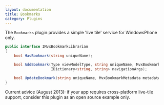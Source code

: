 ```yaml
---
layout: documentation
title: Bookmarks
category: Plugins
---
```

The `Bookmarks` plugin provides a simple 'live tile' service for WindowsPhone only.

```c#
public interface IMvxBookmarkLibrarian
{
    bool HasBookmark(string uniqueName);

    bool AddBookmark(Type viewModelType, string uniqueName, MvxBookmarkMetadata metadata,
                     IDictionary<string, string> navigationArgs);

    bool UpdateBookmark(string uniqueName, MvxBookmarkMetadata metadata);
}
```

Current advice (August 2013): if your app requires cross-platform live-tile support, consider this plugin as an open source example only.


